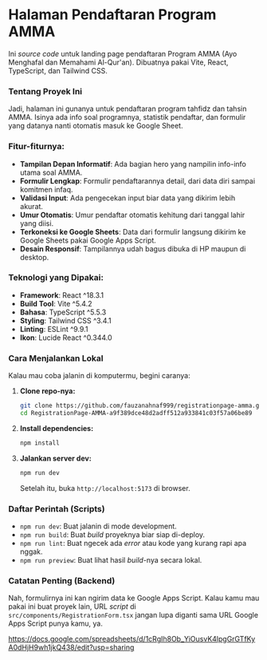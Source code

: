 # Halaman Pendaftaran Program AMMA

Ini *source code* untuk landing page pendaftaran Program AMMA (Ayo Menghafal dan Memahami Al-Qur'an). Dibuatnya pakai Vite, React, TypeScript, dan Tailwind CSS.

### Tentang Proyek Ini

Jadi, halaman ini gunanya untuk pendaftaran program tahfidz dan tahsin AMMA. Isinya ada info soal programnya, statistik pendaftar, dan formulir yang datanya nanti otomatis masuk ke Google Sheet.

### Fitur-fiturnya:

  * **Tampilan Depan Informatif**: Ada bagian hero yang nampilin info-info utama soal AMMA.
  * **Formulir Lengkap**: Formulir pendaftarannya detail, dari data diri sampai komitmen infaq.
  * **Validasi Input**: Ada pengecekan input biar data yang dikirim lebih akurat.
  * **Umur Otomatis**: Umur pendaftar otomatis kehitung dari tanggal lahir yang diisi.
  * **Terkoneksi ke Google Sheets**: Data dari formulir langsung dikirim ke Google Sheets pakai Google Apps Script.
  * **Desain Responsif**: Tampilannya udah bagus dibuka di HP maupun di desktop.

### Teknologi yang Dipakai:

  * **Framework**: React ^18.3.1
  * **Build Tool**: Vite ^5.4.2
  * **Bahasa**: TypeScript ^5.5.3
  * **Styling**: Tailwind CSS ^3.4.1
  * **Linting**: ESLint ^9.9.1
  * **Ikon**: Lucide React ^0.344.0

### Cara Menjalankan Lokal

Kalau mau coba jalanin di komputermu, begini caranya:

1.  **Clone repo-nya:**

    ```bash
    git clone https://github.com/fauzanahnaf999/registrationpage-amma.git
    cd RegistrationPage-AMMA-a9f389dce48d2adff512a933841c03f57a06be89
    ```

2.  **Install dependencies:**

    ```bash
    npm install
    ```

3.  **Jalankan server dev:**

    ```bash
    npm run dev
    ```

    Setelah itu, buka `http://localhost:5173` di browser.

### Daftar Perintah (Scripts)

  * `npm run dev`: Buat jalanin di mode development.
  * `npm run build`: Buat *build* proyeknya biar siap di-deploy.
  * `npm run lint`: Buat ngecek ada *error* atau kode yang kurang rapi apa nggak.
  * `npm run preview`: Buat lihat hasil *build*-nya secara lokal.

### Catatan Penting (Backend)

Nah, formulirnya ini kan ngirim data ke Google Apps Script. Kalau kamu mau pakai ini buat proyek lain, URL *script* di `src/components/RegistrationForm.tsx` jangan lupa diganti sama URL Google Apps Script punya kamu, ya.

https://docs.google.com/spreadsheets/d/1cRgIh8Ob_YiOusvK4lpgGrGTfKyA0dHjH9wh1jkQ438/edit?usp=sharing
